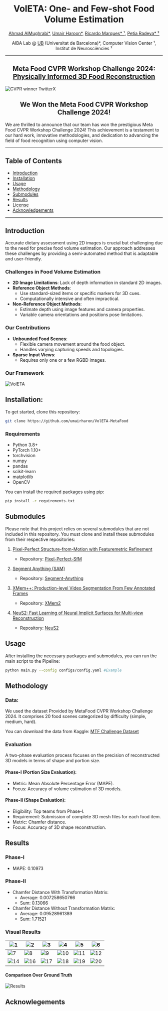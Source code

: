<div align="center">
  <h1>VolETA: One- and Few-shot Food Volume Estimation</h1>
  <p>
    <a href="https://www.linkedin.com/in/amughrabi/">Ahmad AlMughrabi*</a>, 
    <a href="https://www.linkedin.com/in/umair-haroon-8729611ab">Umair Haroon*</a>, 
    <a href="https://www.linkedin.com/in/ricardo-marques-a3128847/">Ricardo Marques* ¹</a>, 
    <a href="https://www.linkedin.com/in/petia-radeva-71651334/">Petia Radeva* ²</a>
  </p>
  <p>
    AIBA Lab @ <a href="https://web.ub.edu/web/ub/">UB</a> (Universitat de Barcelona)*,
    Computer Vision Center ¹,
    Institut de Neurosciències ²
  </p>
</div>

-----

<div align="center">
  <h2>Meta Food CVPR Workshop Challenge 2024: <a href="https://sites.google.com/view/cvpr-metafood-2024/challenge">Physically Informed 3D Food Reconstruction</a></h2>
</div>

![CVPR winner TwitterX](https://github.com/umairharon/VolETA-MetaFood/assets/88880739/7982f8c5-4b41-4b0c-86e9-9eadba990f18)

<div align="center">
  <h2>We Won the Meta Food CVPR Workshop Challenge 2024!</h2>
</div>

We are thrilled to announce that our team has won the prestigious Meta Food CVPR Workshop Challenge 2024! This achievement is a testament to our hard work, innovative methodologies, and dedication to advancing the field of food recognition using computer vision.

-----

## Table of Contents

- [Introduction](#introduction)
- [Installation](#installation)
- [Usage](#usage)
- [Methodology](#methodology)
- [Submodules](#submodules)
- [Results](#results)
- [License](#license)
- [Acknowledgements](#acknowledgements)

-----

## Introduction

Accurate dietary assessment using 2D images is crucial but challenging due to the need for precise food volume estimation. Our approach addresses these challenges by providing a semi-automated method that is adaptable and user-friendly.

### Challenges in Food Volume Estimation

- **2D Image Limitations**: Lack of depth information in standard 2D images.
- **Reference Object Methods**: 
  - Use standard-sized items or specific markers for 3D cues.
  - Computationally intensive and often impractical.
- **Non-Reference Object Methods**:
  - Estimate depth using image features and camera properties.
  - Variable camera orientations and positions pose limitations.

### Our Contributions

- **Unbounded Food Scenes**:
  - Flexible camera movement around the food object.
  - Handles varying capturing speeds and topologies.
- **Sparse Input Views**:
  - Requires only one or a few RGBD images.

### Our Framework

![VolETA](https://github.com/umairharon/VolETA-MetaFood/assets/88880739/36a646eb-d2eb-4c2d-8995-47b223b61c49)


## Installation:

To get started, clone this repository:

```bash 
git clone https://github.com/umairharon/VolETA-MetaFood

```

### Requirements

- Python 3.8+
- PyTorch 1.10+
- torchvision
- numpy
- pandas
- scikit-learn
- matplotlib
- OpenCV

You can install the required packages using pip:

```bash
pip install -r requirements.txt
```

## Submodules

Please note that this project relies on several submodules that are not included in this repository. You must clone and install these submodules from their respective repositories:

1. [Pixel-Perfect Structure-from-Motion with Featuremetric Refinement](https://arxiv.org/pdf/2108.08291)
      - Repository: [Pixel-Perfect-SfM](https://github.com/cvg/pixel-perfect-sfm)

2. [Segment Anything (SAM)](https://ai.meta.com/research/publications/segment-anything/)
      - Repository: [Segment-Anything](https://github.com/facebookresearch/segment-anything)

3. [XMem++: Production-level Video Segmentation From Few Annotated Frames](https://arxiv.org/pdf/2307.15958)
      - Repository: [XMem2](https://github.com/mbzuai-metaverse/XMem2?tab=readme-ov-file)

4. [NeuS2: Fast Learning of Neural Implicit Surfaces for Multi-view Reconstruction](https://arxiv.org/abs/2212.05231)
      - Repository: [NeuS2](https://github.com/19reborn/NeuS2?tab=readme-ov-file)

## Usage

After installing the necessary packages and submodules, you can run the main script to the Pipeline:

```bash
python main.py --config configs/config.yaml #Example
```
## Methodology

### Data:
We used the dataset Provided by MetaFood CVPR Workshop Challenge 2024. It comprises 20 food scenes  categorized by difficulty (simple, medium, hard).  

You can download the data from Kaggle: [MTF Challenge Dataset](https://www.kaggle.com/competitions/cvpr-metafood-3d-food-reconstruction-challenge/data)

### Evaluation
A two-phase evaluation process focuses on the precision of reconstructed 3D models in terms of shape and portion size.

#### Phase-I (Portion Size Evaluation):
- Metric: Mean Absolute Percentage Error (MAPE).
- Focus: Accuracy of volume estimation of 3D models.

#### Phase-II (Shape Evaluation):
- Eligibility: Top teams from Phase-I.
- Requirement: Submission of complete 3D mesh files for each food item.
- Metric: Chamfer distance.
- Focus: Accuracy of 3D shape reconstruction.

## Results

### Phase-I
- MAPE: 0.10973

### Phase-II
- Chamfer Distance With Transformation Matrix:
  - Average: 0.007258650766
  - Sum: 0.13066
- Chamfer Distance Without Transformation Matrix:
    - Average: 0.09528961389
    - Sum: 1.71521

### Visual Results

| ![1](https://github.com/GCVCG/VolETA-MetaFood/assets/88880739/da79f623-0cbe-4ff1-bd07-ad230fabd318) | ![2](https://github.com/GCVCG/VolETA-MetaFood/assets/88880739/4133aace-0770-4c0c-91fa-5f92e7133904) | ![3](https://github.com/GCVCG/VolETA-MetaFood/assets/88880739/54f4c111-9d29-44a8-96b6-a99455e258ba) | ![4](https://github.com/GCVCG/VolETA-MetaFood/assets/88880739/dc8f2fc7-b8f0-476d-a5ff-3122a6330f67) | ![5](https://github.com/GCVCG/VolETA-MetaFood/assets/88880739/dfb7972d-7687-468f-b572-e45e82808ab6) | ![6](https://github.com/GCVCG/VolETA-MetaFood/assets/88880739/ece9a850-4495-4b75-abe5-e5ad706199c8) |
| -------------- | -------------- | -------------- | -------------- | -------------- | -------------- |
| ![7](https://github.com/GCVCG/VolETA-MetaFood/assets/88880739/5467754d-022a-4b3d-9e98-e3e2507c3745) | ![8](https://github.com/GCVCG/VolETA-MetaFood/assets/88880739/51e9c2ad-b89c-4960-ad38-3fe93fc20f4f) | ![9](https://github.com/GCVCG/VolETA-MetaFood/assets/88880739/464239c2-7ef7-46d7-9180-bde2cf59c263) | ![10](https://github.com/GCVCG/VolETA-MetaFood/assets/88880739/25cc7f42-16f6-4b0a-b8c2-fb6d93d463bc) | ![11](https://github.com/GCVCG/VolETA-MetaFood/assets/88880739/da9d1f1d-b7da-4c2a-bbaa-fae27464c4be) | ![12](https://github.com/GCVCG/VolETA-MetaFood/assets/88880739/e0c63852-026a-476f-8989-11c108ac042f) |
| ![14](https://github.com/GCVCG/VolETA-MetaFood/assets/88880739/c33114cb-9be9-4e3f-b3da-108818d65b13)| ![16](https://github.com/GCVCG/VolETA-MetaFood/assets/88880739/8d524726-b24f-4ab5-8613-b3290a986266) | ![17](https://github.com/GCVCG/VolETA-MetaFood/assets/88880739/834da62a-6e03-4e68-b87f-1b1741f18079) | ![18](https://github.com/GCVCG/VolETA-MetaFood/assets/88880739/5026569f-96cc-49c8-ad99-715d939d0e77) | ![19](https://github.com/GCVCG/VolETA-MetaFood/assets/88880739/e195e724-c728-40ef-99c2-d917e7f2788d) | ![20](https://github.com/GCVCG/VolETA-MetaFood/assets/88880739/858b4c77-57af-4893-ab2f-c60dd5e4daaa) |

#### Comparison Over Ground Truth
![Results](https://github.com/GCVCG/VolETA-MetaFood/assets/88880739/abf9cd58-fc0f-490e-992c-3be10a815b93)

## Acknowlegements

    
